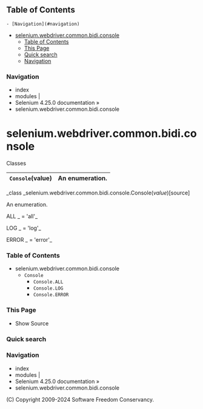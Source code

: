 ## Table of Contents

    - [Navigation](#navigation)
- [selenium.webdriver.common.bidi.console](#seleniumwebdrivercommonbidiconsole)
    - [Table of Contents](#table-of-contents)
    - [This Page](#this-page)
    - [Quick search](#quick-search)
    - [Navigation](#navigation)

### Navigation

  * index
  * modules |
  * Selenium 4.25.0 documentation »
  * selenium.webdriver.common.bidi.console

# selenium.webdriver.common.bidi.console

Classes

`Console`(value) | An enumeration.  
---|---  
  
_class _selenium.webdriver.common.bidi.console.Console(_value_)[source]

    

An enumeration.

ALL _ = 'all'_

    

LOG _ = 'log'_

    

ERROR _ = 'error'_

    

### Table of Contents

  * selenium.webdriver.common.bidi.console
    * `Console`
      * `Console.ALL`
      * `Console.LOG`
      * `Console.ERROR`

### This Page

  * Show Source

### Quick search

### Navigation

  * index
  * modules |
  * Selenium 4.25.0 documentation »
  * selenium.webdriver.common.bidi.console

(C) Copyright 2009-2024 Software Freedom Conservancy.